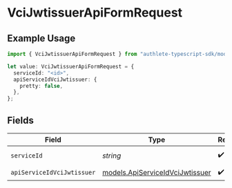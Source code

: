 # VciJwtissuerApiFormRequest

## Example Usage

```typescript
import { VciJwtissuerApiFormRequest } from "authlete-typescript-sdk/models/operations";

let value: VciJwtissuerApiFormRequest = {
  serviceId: "<id>",
  apiServiceIdVciJwtissuer: {
    pretty: false,
  },
};
```

## Fields

| Field                                                                       | Type                                                                        | Required                                                                    | Description                                                                 |
| --------------------------------------------------------------------------- | --------------------------------------------------------------------------- | --------------------------------------------------------------------------- | --------------------------------------------------------------------------- |
| `serviceId`                                                                 | *string*                                                                    | :heavy_check_mark:                                                          | A service ID.                                                               |
| `apiServiceIdVciJwtissuer`                                                  | [models.ApiServiceIdVciJwtissuer](../../models/apiserviceidvcijwtissuer.md) | :heavy_check_mark:                                                          | N/A                                                                         |